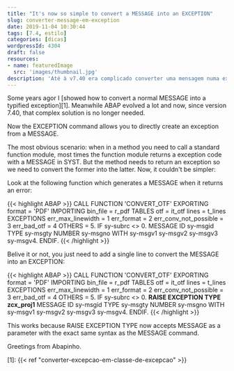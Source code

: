```yaml
---
title: "It's now so simple to convert a MESSAGE into an EXCEPTION"
slug: converter-message-em-exception
date: 2019-11-04 10:30:44
tags: [7.4, estilo]
categories: [dicas]
wordpressId: 4304
draft: false
resources:
- name: featuredImage
  src: 'images/thumbnail.jpg'
description: 'Até à v7.40 era complicado converter uma mensagem numa excepção. Mas agora não podia ser mais simples. Aqui vais aprender como.'
---
```

Some years agor I [showed how to convert a normal MESSAGE into a typified exception][1]. Meanwhile ABAP evolved a lot and now, since version 7.40, that complex solution is no longer needed.

<!--more-->

Now the EXCEPTION command allows you to directly create an exception from a MESSAGE.

The most obvious scenario: when in a method you need to call a standard function module, most times the function module returns a exception code with a MESSAGE in SYST. But the method needs to return an exception so we need to convert the former into the latter. Now, it couldn't be simpler:

Look at the following function which generates a MESSAGE when it returns an error:

{{< highlight ABAP >}}
    CALL FUNCTION 'CONVERT_OTF'
      EXPORTING
        format                = 'PDF'
      IMPORTING
        bin_file              = r_pdf
      TABLES
        otf                   = it_otf
        lines                 = t_lines
      EXCEPTIONS
        err_max_linewidth     = 1
        err_format            = 2
        err_conv_not_possible = 3
        err_bad_otf           = 4
        OTHERS                = 5.
    IF sy-subrc <> 0.
        MESSAGE ID sy-msgid TYPE sy-msgty NUMBER sy-msgno
        WITH sy-msgv1 sy-msgv2 sy-msgv3 sy-msgv4.
    ENDIF.
{{< /highlight >}}

Belive it or not, you just need to add a single line to convert the MESSAGE into an EXCEPTION:

{{< highlight ABAP >}}
    CALL FUNCTION 'CONVERT_OTF'
      EXPORTING
        format                = 'PDF'
      IMPORTING
        bin_file              = r_pdf
      TABLES
        otf                   = it_otf
        lines                 = t_lines
      EXCEPTIONS
        err_max_linewidth     = 1
        err_format            = 2
        err_conv_not_possible = 3
        err_bad_otf           = 4
        OTHERS                = 5.
    IF sy-subrc <> 0.
        <b>RAISE EXCEPTION TYPE zcx_proj1</b>
        MESSAGE ID sy-msgid TYPE sy-msgty NUMBER sy-msgno
        WITH sy-msgv1 sy-msgv2 sy-msgv3 sy-msgv4.
    ENDIF.
{{< /highlight >}}

This works because RAISE EXCEPTION TYPE now accepts MESSAGE as a parameter with the exact same syntax as the MESSAGE command.

Greetings from Abapinho.

   [1]: {{< ref "converter-excepcao-em-classe-de-excepcao" >}}

